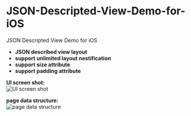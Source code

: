 # JSON-Descripted-View-Demo-for-iOS
JSON Descripted View Demo for iOS
- **JSON described view layout**
- **support unlimited layout nestification**
- **support size attribute**
- **support padding attribute**

**UI screen shot:**   
![UI screen shot](http://7xt49n.com1.z0.glb.clouddn.com/SimulatorScreenShot.png)  

**page data structure:**    
![page data structure](http://7xt49n.com1.z0.glb.clouddn.com/PageData.png)



